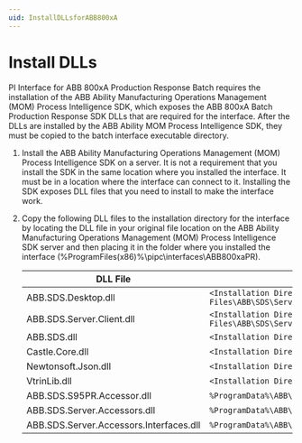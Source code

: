 ```yaml
---
uid: InstallDLLsforABB800xA
---
```

# Install DLLs

PI Interface for ABB 800xA Production Response Batch requires the installation of the ABB Ability Manufacturing Operations Management (MOM) Process Intelligence SDK, which exposes the ABB 800xA Batch Production Response SDK DLLs that are required for the interface. After the DLLs are installed by the ABB Ability MOM Process Intelligence SDK, they must be copied to the batch interface executable directory.

1. Install the ABB Ability Manufacturing Operations Management (MOM) Process Intelligence SDK on a server. It is not a requirement that you install the SDK in the same location where you installed the interface. It must be in a location where the interface can connect to it. Installing the SDK exposes DLL files that you need to install to make the interface work.

2. Copy the following DLL files to the installation directory for the interface by locating the DLL file in your original file location on the ABB Ability Manufacturing Operations Management (MOM) Process Intelligence SDK server and then placing it in the folder where you installed the interface (%ProgramFiles(x86)%\pipc\interfaces\ABB800xaPR). 

    | DLL File | Original File Location |
    |--|--|
    | ABB.SDS.Desktop.dll | `<Installation Directory>\Program Files\ABB\SDS\Server\Apps\Configurator\desktop` |
    | ABB.SDS.Server.Client.dll | `<Installation Directory>\Program Files\ABB\SDS\Server\Apps\Configurator\desktop` |
    | ABB.SDS.dll | `<Installation Directory>\Program Files\ABB\SDS\Server` |
    | Castle.Core.dll | `<Installation Directory>\Program Files\ABB\SDS\Server` |
    | Newtonsoft.Json.dll | `<Installation Directory>\Program Files\ABB\SDS\Server` |
    | VtrinLib.dll | `<Installation Directory>\Program Files\ABB\SDS\Server` |
    | ABB.SDS.S95PR.Accessor.dll | `%ProgramData%\ABB\SDS\Server\Apps\ABB.SDS.S95PR.Accessor.Server\Server` |
    | ABB.SDS.Server.Accessors.dll | `%ProgramData%\ABB\SDS\Server\Apps\ABB.SDS.Batch.Accessors.Server\server` |
    | ABB.SDS.Server.Accessors.Interfaces.dll | `%ProgramData%\ABB\SDS\Server\Apps\ABB.SDS.Batch.Accessors.Server\server` |

